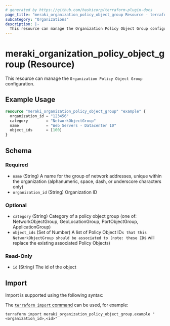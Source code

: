 ```yaml
---
# generated by https://github.com/hashicorp/terraform-plugin-docs
page_title: "meraki_organization_policy_object_group Resource - terraform-provider-meraki"
subcategory: "Organizations"
description: |-
  This resource can manage the Organization Policy Object Group configuration.
---
```


# meraki_organization_policy_object_group (Resource)

This resource can manage the `Organization Policy Object Group` configuration.

## Example Usage

```terraform
resource "meraki_organization_policy_object_group" "example" {
  organization_id = "123456"
  category        = "NetworkObjectGroup"
  name            = "Web Servers - Datacenter 10"
  object_ids      = [100]
}
```

<!-- schema generated by tfplugindocs -->
## Schema

### Required

- `name` (String) A name for the group of network addresses, unique within the organization (alphanumeric, space, dash, or underscore characters only)
- `organization_id` (String) Organization ID

### Optional

- `category` (String) Category of a policy object group (one of: NetworkObjectGroup, GeoLocationGroup, PortObjectGroup, ApplicationGroup)
- `object_ids` (Set of Number) A list of Policy Object ID`s that this NetworkObjectGroup should be associated to (note: these ID`s will replace the existing associated Policy Objects)

### Read-Only

- `id` (String) The id of the object

## Import

Import is supported using the following syntax:

The [`terraform import` command](https://developer.hashicorp.com/terraform/cli/commands/import) can be used, for example:

```shell
terraform import meraki_organization_policy_object_group.example "<organization_id>,<id>"
```
